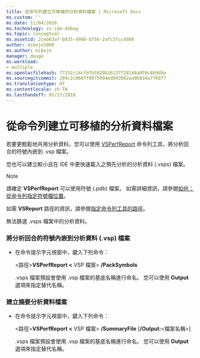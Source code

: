```yaml
---
title: 從命令列建立可移植的分析資料檔案 | Microsoft Docs
ms.custom: ''
ms.date: 11/04/2016
ms.technology: vs-ide-debug
ms.topic: conceptual
ms.assetid: 2ceb63a7-b835-4988-b756-2afc3fcc4808
author: mikejo5000
ms.author: mikejo
manager: douge
ms.workload:
- multiple
ms.openlocfilehash: 77251c14cfdfb5829b16137f28148a0f0c8b9d8e
ms.sourcegitcommit: 209c2c068ff0975994ed892b62aa9b834a7f6077
ms.translationtype: HT
ms.contentlocale: zh-TW
ms.lasthandoff: 05/17/2018
---
```

# <a name="create-portable-profiling-data-files-from-the-command-line"></a>從命令列建立可移植的分析資料檔案
若要更輕鬆地共用分析資料，您可以使用 [VSPerfReport](../profiling/vsperfreport.md) 命令列工具，將分析回合的符號內嵌到 .vsp 檔案。  
  
 您也可以建立較小且在 IDE 中更快速載入之預先分析的分析資料 (.vsps) 檔案。  
  
> [!NOTE]
>  請確定 **VSPerfReport** 可以使用符號 (.pdb) 檔案。 如需詳細資訊，請參閱[如何：從命令列指定符號檔位置](../profiling/how-to-specify-symbol-file-locations-from-the-command-line.md)。  
>   
>  如需 **VSReport** 路徑的資訊，請參閱[指定命令列工具的路徑](../profiling/specifying-the-path-to-profiling-tools-command-line-tools.md)。  
>   
>  無法篩選 .vsps 檔案中的分析資料。  
  
### <a name="to-embed-the-symbols-for-a-profiling-run-into-a-profiling-data-vsp-file"></a>將分析回合的符號內嵌到分析資料 (.vsp) 檔案  
  
-   在命令提示字元視窗中，鍵入下列命令：  
  
     \<路徑>**VSPerfReport \<** VSP 檔案> **/PackSymbols**  
  
     .vsps 檔案預設會使用 .vsp 檔案的基底名稱進行命名。 您可以使用 **Output** 選項來指定替代名稱。  
  
### <a name="to-create-a-summary-profiling-data-file"></a>建立摘要分析資料檔案  
  
-   在命令提示字元視窗中，鍵入下列命令：  
  
     \<路徑>**VSPerfReport \<** VSP 檔案> **/SummaryFile** [**/Output:**\<檔案名稱>]  
  
     .vsps 檔案預設會使用 .vsp 檔案的基底名稱進行命名。 您可以使用 **Output** 選項來指定替代名稱。